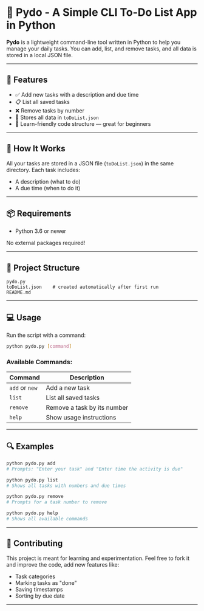# 📝 Pydo - A Simple CLI To-Do List App in Python

**Pydo** is a lightweight command-line tool written in Python to help you manage your daily tasks. You can add, list, and remove tasks, and all data is stored in a local JSON file.

---

## 🚀 Features

* ✅ Add new tasks with a description and due time
* 📋 List all saved tasks
* ❌ Remove tasks by number
* 📂 Stores all data in `toDoList.json`
* 🧠 Learn-friendly code structure — great for beginners

---

## 🧱 How It Works

All your tasks are stored in a JSON file (`toDoList.json`) in the same directory. Each task includes:

* A description (what to do)
* A due time (when to do it)

---

## 📦 Requirements

* Python 3.6 or newer

No external packages required!

---

## 📁 Project Structure

```
pydo.py
toDoList.json    # created automatically after first run
README.md
```

---

## 💻 Usage

Run the script with a command:

```bash
python pydo.py [command]
```

### Available Commands:

| Command        | Description                 |
| -------------- | --------------------------- |
| `add` or `new` | Add a new task              |
| `list`         | List all saved tasks        |
| `remove`       | Remove a task by its number |
| `help`         | Show usage instructions     |

---

## 🔍 Examples

```bash
python pydo.py add
# Prompts: "Enter your task" and "Enter time the activity is due"

python pydo.py list
# Shows all tasks with numbers and due times

python pydo.py remove
# Prompts for a task number to remove

python pydo.py help
# Shows all available commands
```

---

## 👷️ Contributing

This project is meant for learning and experimentation. Feel free to fork it and improve the code, add new features like:

* Task categories
* Marking tasks as "done"
* Saving timestamps
* Sorting by due date

---
